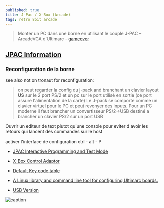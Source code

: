```yaml
---
published: true
title: J-Pac / X-Box (Arcade)
tags: retro 8bit arcade
---
```

> Monter un PC dans une borne en utilisant le couple J-PAC – ArcadeVGA d’Ultimarc - [gameover](https://web.archive.org/web/20210718160107/https://www.gamoover.net/tuto/ultimarc-utiliser-la-solution-j-pac-arcadevga)


## [JPAC Information](https://www.ultimarc.com/control-interfaces/j-pac-en/j-pac-jamma-interface/)

### Reconfiguration de la borne

see also not on tronaut for reconfiguration:

> on peut regarder la config du j-pack and branchant un clavier layout **US** sur le 2 port PS/2
et un pc sur le port utilisé en sortie (ce port assure l'alimentation de la carte)
Le J-pack se comporte comme un clavier virtuel pour le PC et peut revonyer des inputs.
Pour un PC moderne il faut brancher un convertisseur PS/2->USB destiné a brancher un clavier PS/2 sur un port USB

Ouvrir un editeur de text plutot qu'une console pour eviter d'avoir les retours
qui lancent des commandes sur le host

activer l'interface de configuration
ctrl - alt - P



- [JPAC Interactive Programming and Test Mode](https://www.arcadeworlduk.com/pages/IPAC-and-JPAC-Interactive-Programming-and-Test-Mode.html)

- [X-Box Control Adaptor](file:///nfs/tronaut/mnt/Backup/Console%20&%20Games/Borne%20Arcade/Borne%20Arcade%20-%20input/Welcome%20to%20Ultimarc,%20the%20Ultimate%20in%20Arcade%20Controls..html)


- [Default Key code table](https://www.arcadeworlduk.com/pages/JPAC-Information.html)
- [A Linux library and command line tool for configuring Ultimarc boards.](https://katiesnow.webs.com/)
- [USB Version](https://www.arcadexpress.com/en/ultimarc/427-j-pac-interfaz-jamma-usb-para-pc.html)

![caption](https://web.archive.org/web/20210718160107im_/https://www.gamoover.net/files/image/Tutos/Ultimarc/jpac.jpg)
